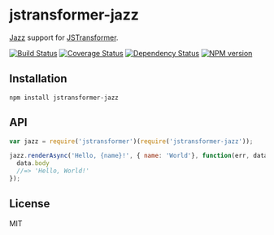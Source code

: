 # jstransformer-jazz

[Jazz](https://github.com/shinetech/jazz) support for [JSTransformer](https://github.com/jstransformers/jstransformer).

[![Build Status](https://img.shields.io/travis/jstransformers/jstransformer-jazz/master.svg)](https://travis-ci.org/jstransformers/jstransformer-jazz)
[![Coverage Status](https://img.shields.io/codecov/c/github/jstransformers/jstransformer-jazz/master.svg)](https://codecov.io/gh/jstransformers/jstransformer-jazz)
[![Dependency Status](https://img.shields.io/david/jstransformers/jstransformer-jazz/master.svg)](http://david-dm.org/jstransformers/jstransformer-jazz)
[![NPM version](https://img.shields.io/npm/v/jstransformer-jazz.svg)](https://www.npmjs.org/package/jstransformer-jazz)

## Installation

    npm install jstransformer-jazz

## API

```js
var jazz = require('jstransformer')(require('jstransformer-jazz'));

jazz.renderAsync('Hello, {name}!', { name: 'World'}, function(err, data) {
  data.body
  //=> 'Hello, World!'
});
```

## License

MIT
